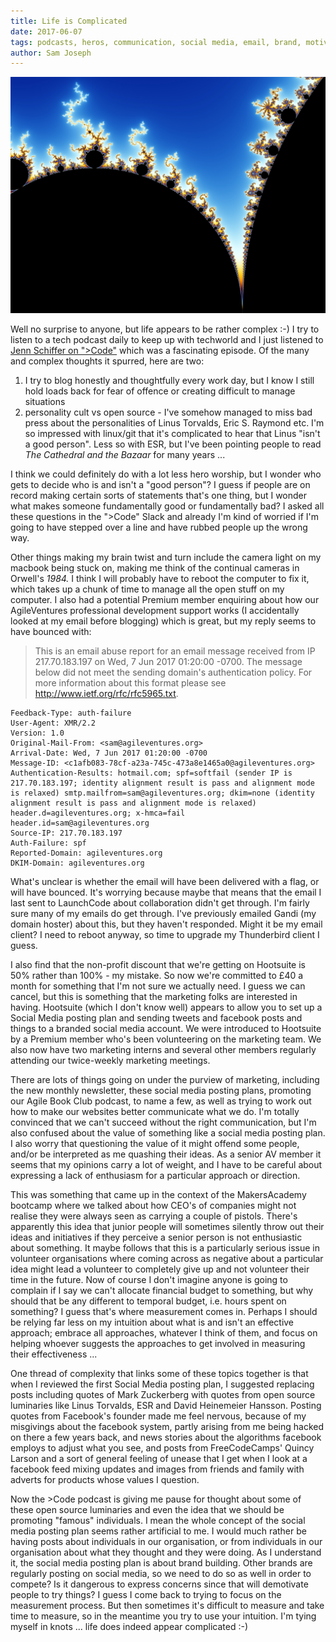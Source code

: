 ```yaml
---
title: Life is Complicated
date: 2017-06-07
tags: podcasts, heros, communication, social media, email, brand, motivation, intuition
author: Sam Joseph
---
```


![life is complicated](/images/life_is_complicated.jpg)

Well no surprise to anyone, but life appears to be rather complex :-) I try to listen to a tech podcast daily to keep up with techworld and I just listened to [Jenn Schiffer on ">Code"](https://www.greaterthancode.com/podcast/episode-020-jenn-schiffer/) which was a fascinating episode.  Of the many and complex thoughts it spurred, here are two:

1. I try to blog honestly and thoughtfully every work day, but I know I still hold loads back for fear of offence or creating difficult to manage situations
2. personality cult vs open source - I've somehow managed to miss bad press about the personalities of Linus Torvalds, Eric S. Raymond etc.  I'm so impressed with linux/git that it's complicated to hear that Linus "isn't a good person".  Less so with ESR, but I've been pointing people to read _The Cathedral and the Bazaar_ for many years ...

I think we could definitely do with a lot less hero worship, but I wonder who gets to decide who is and isn't a "good person"?  I guess if people are on record making certain sorts of statements that's one thing, but I wonder what makes someone fundamentally good or fundamentally bad?  I asked all these questions in the ">Code" Slack and already I'm kind of worried if I'm going to have stepped over a line and have rubbed people up the wrong way.

Other things making my brain twist and turn include the camera light on my macbook being stuck on, making me think of the continual cameras in Orwell's _1984._  I think I will probably have to reboot the computer to fix it, which takes up a chunk of time to manage all the open stuff on my computer.  I also had a potential Premium member enquiring about how our AgileVentures professional development support works (I accidentally looked at my email before blogging) which is great, but my reply seems to have bounced with:

> This is an email abuse report for an email message received from IP 217.70.183.197 on Wed, 7 Jun 2017 01:20:00 -0700.
> The message below did not meet the sending domain's authentication policy.
> For more information about this format please see http://www.ietf.org/rfc/rfc5965.txt.

```
Feedback-Type: auth-failure
User-Agent: XMR/2.2
Version: 1.0
Original-Mail-From: <sam@agileventures.org>
Arrival-Date: Wed, 7 Jun 2017 01:20:00 -0700
Message-ID: <c1afb083-78cf-a23a-745c-473a8e1465a0@agileventures.org>
Authentication-Results: hotmail.com; spf=softfail (sender IP is 217.70.183.197; identity alignment result is pass and alignment mode is relaxed) smtp.mailfrom=sam@agileventures.org; dkim=none (identity alignment result is pass and alignment mode is relaxed) header.d=agileventures.org; x-hmca=fail header.id=sam@agileventures.org
Source-IP: 217.70.183.197
Auth-Failure: spf
Reported-Domain: agileventures.org
DKIM-Domain: agileventures.org
```

What's unclear is whether the email will have been delivered with a flag, or will have bounced.  It's worrying because maybe that means that the email I last sent to LaunchCode about collaboration didn't get through.  I'm fairly sure many of my emails do get through.  I've previously emailed Gandi (my domain hoster) about this, but they haven't responded.  Might it be my email client?  I need to reboot anyway, so time to upgrade my Thunderbird client I guess.

I also find that the non-profit discount that we're getting on Hootsuite is 50% rather than 100% - my mistake.  So now we're committed to £40 a month for something that I'm not sure we actually need.  I guess we can cancel, but this is something that the marketing folks are interested in having.  Hootsuite (which I don't know well) appears to allow you to set up a Social Media posting plan and sending tweets and facebook posts and things to a branded social media account.  We were introduced to Hootsuite by a Premium member who's been volunteering on the marketing team.  We also now have two marketing interns and several other members regularly attending our twice-weekly marketing meetings.

There are lots of things going on under the purview of marketing, including the new monthly newsletter, these social media posting plans, promoting our Agile Book Club podcast, to name a few, as well as trying to work out how to make our websites better communicate what we do.  I'm totally convinced that we can't succeed without the right communication, but I'm also confused about the value of something like a social media posting plan.  I also worry that questioning the value of it might offend some people, and/or be interpreted as me quashing their ideas.  As a senior AV member it seems that my opinions carry a lot of weight, and I have to be careful about expressing a lack of enthusiasm for a particular approach or direction.

This was something that came up in the context of the MakersAcademy bootcamp where we talked about how CEO's of companies might not realise they were always seen as carrying a couple of pistols.  There's apparently this idea that junior people will sometimes silently throw out their ideas and initiatives if they perceive a senior person is not enthusiastic about something.  It maybe follows that this is a particularly serious issue in volunteer organisations where coming across as negative about a particular idea might lead a volunteer to completely give up and not volunteer their time in the future.  Now of course I don't imagine anyone is going to complain if I say we can't allocate financial budget to something, but why should that be any different to temporal budget, i.e. hours spent on something?  I guess that's where measurement comes in.  Perhaps I should be relying far less on my intuition about what is and isn't an effective approach; embrace all approaches, whatever I think of them, and focus on helping whoever suggests the approaches to get involved in measuring their effectiveness ...

One thread of complexity that links some of these topics together is that when I reviewed the first Social Media posting plan, I suggested replacing posts including quotes of Mark Zuckerberg with quotes from open source luminaries like Linus Torvalds, ESR and David Heinemeier Hansson.  Posting quotes from Facebook's founder made me feel nervous, because of my misgivings about the facebook system, partly arising from me being hacked on there a few years back, and news stories about the algorithms facebook employs to adjust what you see, and posts from FreeCodeCamps' Quincy Larson and a sort of general feeling of unease that I get when I look at a facebook feed mixing updates and images from friends and family with adverts for products whose values I question.

Now the >Code podcast is giving me pause for thought about some of these open source luminaries and even the idea that we should be promoting "famous" individuals.  I mean the whole concept of the social media posting plan seems rather artificial to me.  I would much rather be having posts about individuals in our organisation, or from individuals in our organisation about what they thought and they were doing.  As I understand it, the social media posting plan is about brand building.  Other brands are regularly posting on social media, so we need to do so as well in order to compete?   Is it dangerous to express concerns since that will demotivate people to try things?  I guess I come back to trying to focus on the measurement process.  But then sometimes it's difficult to measure and take time to measure, so in the meantime you try to use your intuition. I'm tying myself in knots ... life does indeed appear complicated :-)

